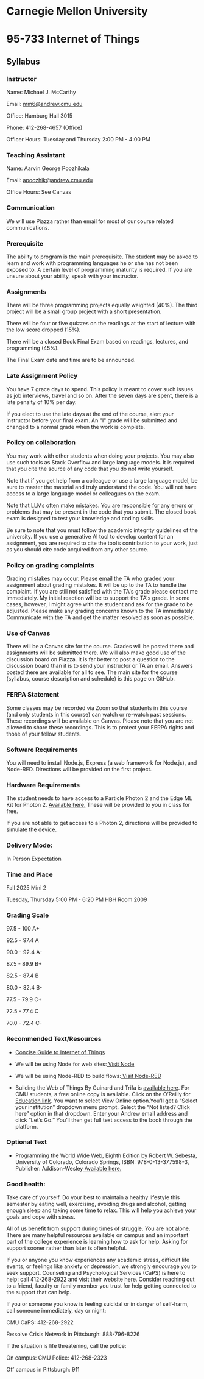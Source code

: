 # Carnegie Mellon University

# 95-733 Internet of Things

## Syllabus

### Instructor

Name: Michael J. McCarthy

Email: mm6@andrew.cmu.edu

Office: Hamburg Hall 3015

Phone: 412-268-4657 (Office)

Officer Hours: Tuesday and Thursday 2:00 PM - 4:00 PM

### Teaching Assistant

Name: Aarvin George Poozhikala 

Email: apoozhik@andrew.cmu.edu

Office Hours: See Canvas

<!--
Name: Kieran Walsh

Email: kawalsh@andrew.cmu.edu
-->
### Communication

We will use Piazza rather than email for most of our course related communications.

### Prerequisite

The ability to program is the main prerequisite.  The student may be asked to learn and work
with programming languages he or she has not been exposed to. A certain level
of programming maturity is required. If you are unsure about your
ability, speak with your instructor.

### Assignments

There will be three programming projects equally weighted (40%).
The third project will be a small group project with a short presentation.

<!--
You may replace the third project with a presentation on an IoT related topic. The presentation might demonstrate an interesting technology in action or might be a review of a published paper.


If you plan on replacing Project 3 with a presentation, be sure to discuss the topic with me two weeks prior to the end of the mini.
-->
There will be four or five quizzes on the readings at the start of lecture with the low score dropped (15%).

There will be a closed Book Final Exam based on readings, lectures, and programming (45%).

The Final Exam date and time are to be announced.

### Late Assignment Policy

You have 7 grace days to spend. This policy is meant to cover such issues as job
interviews, travel and so on. After the seven days are spent, there is a late penalty of 10% per day.

If you elect to use the late days at the end of the course, alert your instructor before your final exam. An "I" grade will be submitted and changed to a normal grade when the work is complete.

### Policy on collaboration

You may work with other students when doing your projects. You may also use such tools as Stack Overflow and large language models. It is required that you cite the source of any code that you do not write yourself.

Note that if you get help from a colleague or use a large language model, be sure to master the material and truly understand the code. You will not have access to a large language model or colleagues on the exam.

Note that LLMs often make mistakes. You are responsible for any errors or problems that may be present in the code that you submit. The closed book exam is designed to test your knowledge and coding skills.

Be sure to note that you must follow the academic integrity guidelines of the university. If you use a generative AI tool to develop content for an assignment, you are required to cite the tool’s contribution to your work, just as you should cite code acquired from any other source.


### Policy on grading complaints

Grading mistakes may occur. Please email the TA who graded your assignment about grading mistakes. It will be up to the TA to handle the complaint. If you are still not satisfied with the TA's grade please contact me immediately. My initial reaction will be to support the TA's grade. In some cases, however, I might agree with the student and ask for the grade to be adjusted. Please make any grading concerns known to the TA immediately. Communicate with the TA and get the matter resolved as soon as possible.

### Use of Canvas

There will be a Canvas site for the course. Grades will be posted there and assignments will be submitted there. We will also make good use of the discussion board on Piazza. It is far better to post a question to the discussion board than it is to send your instructor or TA an email. Answers posted there are available for all to see. The main site for the course (syllabus, course description and schedule) is this page on GitHub.

### FERPA Statement

Some classes may be recorded via Zoom so that students in this course (and only students in this course) can watch or re-watch past  sessions. These recordings will be available on Canvas. Please note that you are not allowed to share these recordings. This is to protect your FERPA rights and those of your fellow students.

### Software Requirements

You will need to install Node.js, Express (a web framework for Node.js), and Node-RED. Directions will be provided on the first project.

### Hardware Requirements

The student needs to have access to a Particle Photon 2 and the Edge ML Kit for Photon 2. [Available here.](https://store.particle.io/products/edge-ai-kit-for-photon-2) These will be provided to you in class for free.

If you are not able to get access to a Photon 2, directions will be provided to simulate the device.

### Delivery Mode:

In Person Expectation

### Time and Place

Fall 2025 Mini 2

Tuesday, Thursday 5:00 PM - 6:20 PM HBH Room 2009

### Grading Scale

97.5 - 100 A+

92.5 - 97.4 A

90.0 - 92.4 A-

87.5 - 89.9 B+

82.5 - 87.4 B

80.0 - 82.4 B-

77.5 - 79.9 C+

72.5 - 77.4 C

70.0 - 72.4 C-

### Recommended Text/Resources

+ [Concise Guide to Internet of Things](https://link.springer.com/book/10.1007/978-3-031-57342-2)

+ We will be using Node for web sites:[ Visit Node](https://nodejs.org/en/about/)

+ We will be using Node-RED to build flows:[ Visit Node-RED]( https://nodered.org/)

+ Building the Web of Things By Guinard and Trifa is [available here](https://webofthings.org/). For CMU students, a free online copy is available. Click on the O’Reilly for [Education link](https://www.oreilly.com/library/view/building-the-web/9781617292682/?ar). You want to select View Online option.You’ll get a “Select your institution” dropdown menu prompt. Select the “Not listed? Click here” option in that dropdown. Enter your Andrew email address and click “Let’s Go.” You’ll then get full text access to the book through the platform.

### Optional Text

+ Programming the World Wide Web, Eighth Edition by Robert W. Sebesta, University of Colorado, Colorado Springs, ISBN: 978-0-13-377598-3, Publisher: Addison-Wesley[ Available here.](https://www.amazon.com/Programming-World-Wide-Web-8th/dp/0133775984/ref=pd_sbs_1/145-4982105-1913726?pd_rd_w=w8kNt&pf_rd_p=f8e24c42-8be0-4374-84aa-bb08fd897453&pf_rd_r=24P162J7ZQRTFD1M9DWZ&pd_rd_r=9dcd81de-a3c1-4517-b29e-27c0cb48789a&pd_rd_wg=4FhZj&pd_rd_i=0133775984&psc=1)

### Good health:

Take care of yourself.  Do your best to maintain a healthy lifestyle this semester by eating well, exercising, avoiding drugs and alcohol, getting enough sleep and taking some time to relax. This will help you achieve your goals and cope with stress.

All of us benefit from support during times of struggle. You are not alone. There are many helpful resources available on campus and an important part of the college experience is learning how to ask for help. Asking for support sooner rather than later is often helpful.

If you or anyone you know experiences any academic stress, difficult life events, or feelings like anxiety or depression, we strongly encourage you to seek support. Counseling and Psychological Services (CaPS) is here to help: call 412-268-2922 and visit their website here. Consider reaching out to a friend, faculty or family member you trust for help getting connected to the support that can help.

If you or someone you know is feeling suicidal or in danger of self-harm, call someone immediately, day or night:

CMU CaPS: 412-268-2922

Re:solve Crisis Network in Pittsburgh: 888-796-8226

If the situation is life threatening, call the police:

On campus: CMU Police: 412-268-2323

Off campus in Pittsburgh: 911
